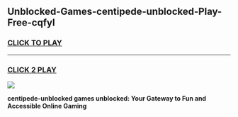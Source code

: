 
## Unblocked-Games-centipede-unblocked-Play-Free-cqfyl
<h3>
<a href="https://premium76.site?title=centipede-unblocked&ref=18A1">CLICK TO PLAY</a></h3>
<hr>

<h3>
<a href="https://premium76.site?title=centipede-unblocked&ref=18A1">CLICK 2 PLAY</a>
  
</h3>

<a href="https://premium76.site?title=centipede-unblocked&ref=18A1"><img src="https://clearcache.store/games.png"></a>


**centipede-unblocked games unblocked: Your Gateway to Fun and Accessible Online Gaming**

